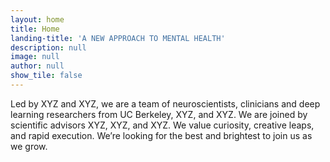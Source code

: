 ```yaml
---
layout: home
title: Home
landing-title: 'A NEW APPROACH TO MENTAL HEALTH'
description: null
image: null
author: null
show_tile: false
---
```


<section>
    <article>
      <p>Led by XYZ and XYZ, we are a team of neuroscientists, clinicians and deep learning researchers from UC Berkeley, XYZ, and XYZ. We are joined by scientific advisors XYZ, XYZ, and XYZ.
            We value curiosity, creative leaps, and rapid execution. We’re looking for the best and brightest to join us as we grow.</p>
    </article>
</section>



